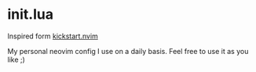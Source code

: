 # init.lua

Inspired form [kickstart.nvim](https://github.com/nvim-lua/kickstart.nvim)

My personal neovim config I use on a daily basis.
Feel free to use it as you like ;)
